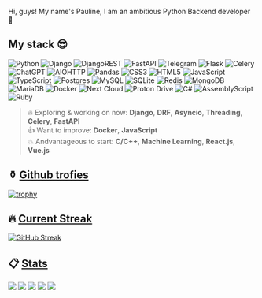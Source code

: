 Hi, guys!
My name's Pauline, I am an ambitious Python Backend developer 🤫
<h2>My stack 😎</h2>

![Python](https://img.shields.io/badge/python-3670A0?style=for-the-badge&logo=python&logoColor=ffdd54) 
![Django](https://img.shields.io/badge/django-%23092E20.svg?style=for-the-badge&logo=django&logoColor=white)
![DjangoREST](https://img.shields.io/badge/DJANGO-REST-ff1709?style=for-the-badge&logo=django&logoColor=white&color=ff1709&labelColor=gray)
![FastAPI](https://img.shields.io/badge/FastAPI-005571?style=for-the-badge&logo=fastapi)
![Telegram](https://img.shields.io/badge/Telegram-2CA5E0?style=for-the-badge&logo=telegram&logoColor=white)
![Flask](https://img.shields.io/badge/flask-%23000.svg?style=for-the-badge&logo=flask&logoColor=white)
![Celery](https://img.shields.io/badge/celery-%23a9cc54.svg?style=for-the-badge&logo=celery&logoColor=ddf4a4)
![ChatGPT](https://img.shields.io/badge/chatGPT-74aa9c?style=for-the-badge&logo=openai&logoColor=white)
![AIOHTTP](https://img.shields.io/badge/iohttp-%232C5bb4.svg?style=for-the-badge&logo=aiohttp&logoColor=white)
![Pandas](https://img.shields.io/badge/pandas-%23150458.svg?style=for-the-badge&logo=pandas&logoColor=white)
![CSS3](https://img.shields.io/badge/css3-%231572B6.svg?style=for-the-badge&logo=css3&logoColor=white)
![HTML5](https://img.shields.io/badge/html5-%23E34F26.svg?style=for-the-badge&logo=html5&logoColor=white)
![JavaScript](https://img.shields.io/badge/javascript-%23323330.svg?style=for-the-badge&logo=javascript&logoColor=%23F7DF1E)
![TypeScript](https://img.shields.io/badge/typescript-%23007ACC.svg?style=for-the-badge&logo=typescript&logoColor=white)
![Postgres](https://img.shields.io/badge/postgres-%23316192.svg?style=for-the-badge&logo=postgresql&logoColor=white)
![MySQL](https://img.shields.io/badge/mysql-4479A1.svg?style=for-the-badge&logo=mysql&logoColor=white)
![SQLite](https://img.shields.io/badge/sqlite-%2307405e.svg?style=for-the-badge&logo=sqlite&logoColor=white)
![Redis](https://img.shields.io/badge/redis-%23DD0031.svg?style=for-the-badge&logo=redis&logoColor=white)
![MongoDB](https://img.shields.io/badge/MongoDB-%234ea94b.svg?style=for-the-badge&logo=mongodb&logoColor=white)
![MariaDB](https://img.shields.io/badge/MariaDB-003545?style=for-the-badge&logo=mariadb&logoColor=white)
![Docker](https://img.shields.io/badge/docker-%230db7ed.svg?style=for-the-badge&logo=docker&logoColor=white)
![Next Cloud](https://img.shields.io/badge/Next%20Cloud-0B94DE?style=for-the-badge&logo=nextcloud&logoColor=white)
![Proton Drive](https://img.shields.io/badge/Proton%20Drive-6d4aff?style=for-the-badge&logo=proton%20drive&logoColor=white)
![C#](https://img.shields.io/badge/c%23-%23239120.svg?style=for-the-badge&logo=csharp&logoColor=white)
![AssemblyScript](https://img.shields.io/badge/assembly%20script-%23000000.svg?style=for-the-badge&logo=assemblyscript&logoColor=white)
![Ruby](https://img.shields.io/badge/ruby-%23CC342D.svg?style=for-the-badge&logo=ruby&logoColor=white)

> 🔥 Exploring & working on now: **Django**, **DRF**, **Asyncio**, **Threading**, **Celery**, **FastAPI**  
> 👍 Want to improve: **Docker**, **JavaScript**  
> 💥 Andvantageous to start: **C/C++**, **Machine Learning**, **React.js**, **Vue.js**      

## ⚱️ [Github trofies](https://github-profile-trophy.vercel.app/?username=PolinaS0463)

[![trophy](https://github-profile-trophy.vercel.app/?username=PolinaS0463)](https://github.com/PolinaS0463-ma/github-profile-trophy)

## 🔥 [Current Streak](https://github-readme-streak-stats.herokuapp.com/?user=PolinaS0463)

[![GitHub Streak](https://github-readme-streak-stats.herokuapp.com/?user=PolinaS0463)](https://git.io/streak-stats)

## 📋 [Stats](https://github-readme-stats.vercel.app/api?username=PolinaS0463)

![](https://github-profile-summary-cards.vercel.app/api/cards/profile-details?username=PolinaS0463&theme=solarized_dark)
![](https://github-profile-summary-cards.vercel.app/api/cards/most-commit-language?username=PolinaS0463&theme=solarized_dark)
![](https://github-profile-summary-cards.vercel.app/api/cards/repos-per-language?username=PolinaS0463&theme=solarized_dark)
![](https://github-profile-summary-cards.vercel.app/api/cards/stats?username=PolinaS0463&theme=solarized_dark)
![](https://github-profile-summary-cards.vercel.app/api/cards/productive-time?username=PolinaS0463&theme=solarized_dark)

<!---
PolinaS0463/PolinaS0463 is a ✨ special ✨ repository because its `README.md` (this file) appears on your GitHub profile.
You can click the Preview link to take a look at your changes.
--->
